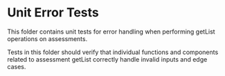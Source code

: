 ﻿# Unit Error Tests

This folder contains unit tests for error handling when performing getList operations on assessments.

Tests in this folder should verify that individual functions and components related to assessment getList correctly handle invalid inputs and edge cases.
